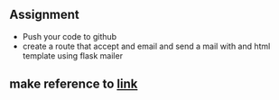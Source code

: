 ## Assignment
* Push your code to github
* create a route that accept and email and send a mail with and html template using flask mailer


## make reference to [link](https://pythonhosted.org/Flask-Mail/)